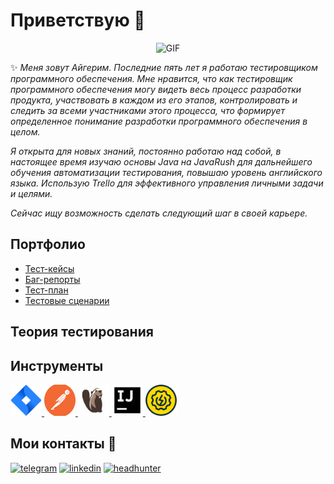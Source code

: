 # Приветствую 🐯

<div align="center">

![GIF](https://media.giphy.com/media/l0K4n42JVSqqUvAQg/giphy.gif)

</div>

✨ _Меня зовут Айгерим. Последние пять лет я работаю тестировщиком программного обеспечения.
 Мне нравится, что как тестировщик программного обеспечения могу видеть весь процесс разработки продукта, 
 участвовать в каждом из его этапов, контролировать и следить за всеми участниками этого процесса, 
 что формирует определенное понимание разработки программного обеспечения в целом._
 
_Я открыта для новых знаний, постоянно работаю над
 собой, в настоящее время изучаю основы Java на
 JavaRush для дальнейшего обучения автоматизации
 тестирования, повышаю уровень английского языка. Использую Trello для эффективного управления
 личными задачи и целями._

 _Сейчас ищу возможность сделать следующий шаг в своей карьере._ 


## Портфолио

- [Тест-кейсы]()
- [Баг-репорты]()
- [Тест-план]()
- [Тестовые сценарии]()

## Теория тестирования

## Инструменты
<p align="left">
<a href="https://www.atlassian.com/software/jira">
<img src="https://github.com/aiga37/aiga37/blob/main/icons/Jira.png" alt="Jira" width="50" height="50" />
</a>
<a href="https://www.postman.com/">
<img src="https://github.com/aiga37/aiga37/blob/main/icons/Postman.png" alt="Postman" width="50" height="50" />
</a>
<a href="https://dbeaver.io/">
<img src="https://github.com/aiga37/aiga37/blob/main/icons/DBeaver.png" alt="DBeaver" width="50" height="50" />
</a>
<a href="https://www.jetbrains.com/idea/">
<img src="https://github.com/aiga37/aiga37/blob/main/icons/IDEA.png" alt="IDEA" width="50" height="50" />
</a>
<a href="https://www.soapui.org/">
<img src="https://github.com/aiga37/aiga37/blob/main/icons/SoapUI.png" alt="SoapUI" width="50" height="50"/>
</a>
</p>


## Мои контакты 📱

[![telegram](https://img.shields.io/badge/-Telegram-090909?style=for-the-badge&logo=telegram)](https://t.me/AigaS)
[![linkedin](https://img.shields.io/badge/-Linkedin-090909?style=for-the-badge&logo=linkedin)](www.linkedin.com/in/aigas)
[![headhunter](https://img.shields.io/badge/-hh-090909?style=for-the-badge&logo=headhunter)](https://hh.ru/resume/d63f72efff008811e80039ed1f736563726574)


